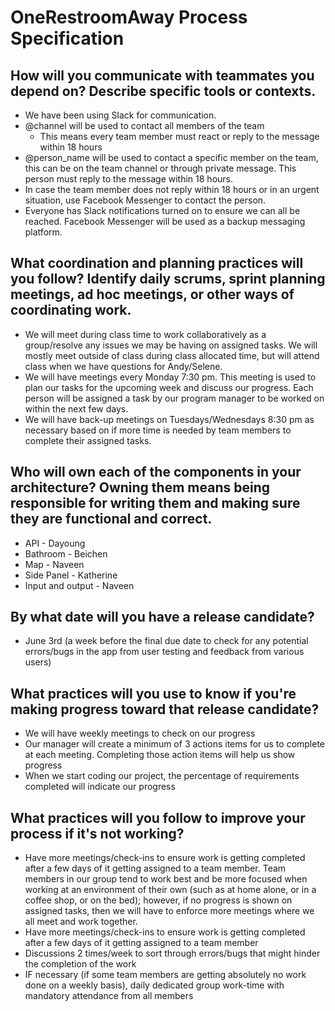 # OneRestroomAway Process Specification

## How will you communicate with teammates you depend on? Describe specific tools or contexts.

- We have been using Slack for communication.
- @channel will be used to contact all members of the team
    - This means every team member must react or reply to the message within 18 hours
- @person_name will be used to contact a specific member on the team, this can be on the team channel or through private message. This person must reply to the message within 18 hours.
- In case the team member does not reply within 18 hours or in an urgent situation, use Facebook Messenger to contact the person.
- Everyone has Slack notifications turned on to ensure we can all be reached. Facebook Messenger will be used as a backup messaging platform.

## What coordination and planning practices will you follow? Identify daily scrums, sprint planning meetings, ad hoc meetings, or other ways of coordinating work.

- We will meet during class time to work collaboratively as a group/resolve any issues we may be having on assigned tasks. We will mostly meet outside of class during class allocated time, but will attend class when we have questions for Andy/Selene.  
- We will have meetings every Monday 7:30 pm. This meeting is used to plan our tasks for the upcoming week and discuss our progress. Each person will be assigned a task by our program manager to be worked on within the next few days.
- We will have back-up meetings on Tuesdays/Wednesdays 8:30 pm as necessary based on if more time is needed by team members to complete their assigned tasks.

## Who will own each of the components in your architecture? Owning them means being responsible for writing them and making sure they are functional and correct.

- API - Dayoung
- Bathroom - Beichen
- Map - Naveen
- Side Panel - Katherine
- Input and output - Naveen

## By what date will you have a release candidate?

- June 3rd (a week before the final due date to check for any potential errors/bugs in the app from user testing and feedback from various users)

## What practices will you use to know if you're making progress toward that release candidate?

- We will have weekly meetings to check on our progress
- Our manager will create a minimum of 3 actions items for us to complete at each meeting. Completing those action items will help us show progress
- When we start coding our project, the percentage of requirements completed will indicate our progress

## What practices will you follow to improve your process if it's not working?

- Have more meetings/check-ins to ensure work is getting completed after a few days of it getting assigned to a team member. Team members in our group tend to work best and be more focused when working at an environment of their own (such as at home alone, or in a coffee shop, or on the bed); however, if no progress is shown on assigned tasks, then we will have to enforce more meetings where we all meet and work together.  
- Have more meetings/check-ins to ensure work is getting completed after a few days of it getting assigned to a team member
- Discussions 2 times/week to sort through errors/bugs that might hinder the completion of the work
- IF necessary (if some team members are getting absolutely no work done on a weekly basis), daily dedicated group work-time with mandatory attendance from all members
